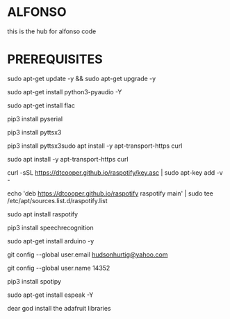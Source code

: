 # ALFONSO
this is the hub for alfonso code
# PREREQUISITES
sudo apt-get update -y && sudo apt-get upgrade -y

sudo apt-get install python3-pyaudio -Y

sudo apt-get install flac

pip3 install pyserial

pip3 install pyttsx3

pip3 install pyttsx3sudo apt install -y apt-transport-https curl

sudo apt install -y apt-transport-https curl

curl -sSL https://dtcooper.github.io/raspotify/key.asc | sudo apt-key add -v -

echo 'deb https://dtcooper.github.io/raspotify raspotify main' | sudo tee /etc/apt/sources.list.d/raspotify.list

sudo apt install raspotify

pip3 install speechrecognition

sudo apt-get install arduino -y

git config --global user.email hudsonhurtig@yahoo.com

git config --global user.name 14352

pip3 install spotipy

sudo apt-get install espeak -Y

dear god install the adafruit libraries
